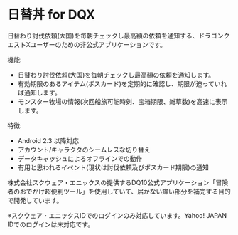 日替丼 for DQX
================

日替わり討伐依頼(大国)を毎朝チェックし最高額の依頼を通知する、ドラゴンクエストXユーザーのための非公式アプリケーションです。

機能:
* 日替わり討伐依頼(大国)を毎朝チェックし最高額の依頼を通知します。
* 有効期限のあるアイテム(ボスカード)を定期的に確認し、期限が迫っていれば通知します。
* モンスター牧場の情報(次回船旅可能時刻、宝箱期限、雑草数)を高速に表示します。

特徴:
* Android 2.3 以降対応
* アカウント/キャラクタのシームレスな切り替え
* データキャッシュによるオフラインでの動作
* 有用と思われるイベント(現状は討伐依頼及びボスカード期限)の通知

株式会社スクウェア・エニックスの提供するDQ10公式アプリケーション「冒険者のおでかけ超便利ツール」を使用していて、届かない痒い部分を補完する目的で開発しています。


※スクウェア・エニックスIDでのログインのみ対応しています。Yahoo! JAPAN IDでのログインは未対応です。
